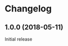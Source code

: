 # Changelog

<!-- BOILERPLATE
## 1.0.0 (2018-05-11)

**Implemented enhancements:**

- 

**Closed issues:**

-

**Merged pull requests:**

- 
-->

## 1.0.0 (2018-05-11)

Initial release
